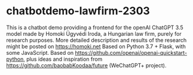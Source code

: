 # chatbotdemo-lawfirm-2303
This is a chatbot demo providing a frontend for the openAI ChatGPT 3.5 model made by Homoki Ügyvédi Iroda, a Hungarian law firm, purely for research purposes. More detailed description and results of the research might be posted on https://homoki.net
Based on Python 3.7 + Flask, with some JavaScript.
Based on https://github.com/openai/openai-quickstart-python, plus ideas and inspiration from https://github.com/baobabKoodaa/future (WeChatGPT+ project).

